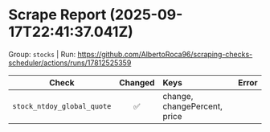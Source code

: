 # Scrape Report (2025-09-17T22:41:37.041Z)

Group: `stocks`  |  Run: https://github.com/AlbertoRoca96/scraping-checks-scheduler/actions/runs/17812525359

| Check | Changed | Keys | Error |
|---|:---:|:--|:--|
| `stock_ntdoy_global_quote` | ✅ | change, changePercent, price |  |
